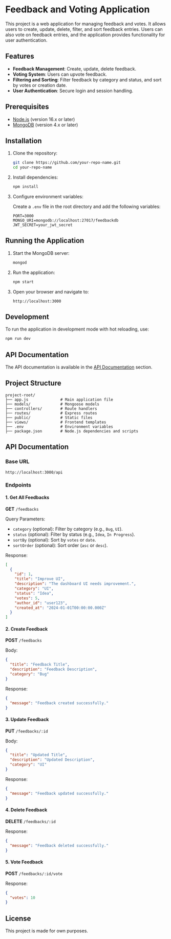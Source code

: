 # Feedback and Voting Application

This project is a web application for managing feedback and votes. It allows users to create, update, delete, filter, and sort feedback entries. Users can also vote on feedback entries, and the application provides functionality for user authentication.

## Features

- **Feedback Management**: Create, update, delete feedback.
- **Voting System**: Users can upvote feedback.
- **Filtering and Sorting**: Filter feedback by category and status, and sort by votes or creation date.
- **User Authentication**: Secure login and session handling.

## Prerequisites

- [Node.js](https://nodejs.org/) (version 16.x or later)
- [MongoDB](https://www.mongodb.com/) (version 4.x or later)

## Installation

1. Clone the repository:

   ```bash
   git clone https://github.com/your-repo-name.git
   cd your-repo-name
   ```

2. Install dependencies:

   ```bash
   npm install
   ```

3. Configure environment variables:

   Create a `.env` file in the root directory and add the following variables:

   ```env
   PORT=3000
   MONGO_URI=mongodb://localhost:27017/feedbackdb
   JWT_SECRET=your_jwt_secret
   ```

## Running the Application

1. Start the MongoDB server:

   ```bash
   mongod
   ```

2. Run the application:

   ```bash
   npm start
   ```

3. Open your browser and navigate to:

   ```
   http://localhost:3000
   ```

## Development

To run the application in development mode with hot reloading, use:

```bash
npm run dev
```

## API Documentation

The API documentation is available in the [API Documentation](#api-documentation) section.

## Project Structure

```
project-root/
├── app.js              # Main application file
├── models/             # Mongoose models
├── controllers/        # Route handlers
├── routes/             # Express routes
├── public/             # Static files
├── views/              # Frontend templates
├── .env                # Environment variables
├── package.json        # Node.js dependencies and scripts
```

## API Documentation

### Base URL

```
http://localhost:3000/api
```

### Endpoints

#### 1. Get All Feedbacks

**GET** `/feedbacks`

Query Parameters:

- `category` (optional): Filter by category (e.g., `Bug`, `UI`).
- `status` (optional): Filter by status (e.g., `Idea`, `In Progress`).
- `sortBy` (optional): Sort by `votes` or `date`.
- `sortOrder` (optional): Sort order (`asc` or `desc`).

Response:

```json
[
  {
    "id": 1,
    "title": "Improve UI",
    "description": "The dashboard UI needs improvement.",
    "category": "UI",
    "status": "Idea",
    "votes": 5,
    "author_id": "user123",
    "created_at": "2024-01-01T00:00:00.000Z"
  }
]
```

#### 2. Create Feedback

**POST** `/feedbacks`

Body:

```json
{
  "title": "Feedback Title",
  "description": "Feedback Description",
  "category": "Bug"
}
```

Response:

```json
{
  "message": "Feedback created successfully."
}
```

#### 3. Update Feedback

**PUT** `/feedbacks/:id`

Body:

```json
{
  "title": "Updated Title",
  "description": "Updated Description",
  "category": "UI"
}
```

Response:

```json
{
  "message": "Feedback updated successfully."
}
```

#### 4. Delete Feedback

**DELETE** `/feedbacks/:id`

Response:

```json
{
  "message": "Feedback deleted successfully."
}
```

#### 5. Vote Feedback

**POST** `/feedbacks/:id/vote`

Response:

```json
{
  "votes": 10
}
```

## License

This project is made for own purposes.

